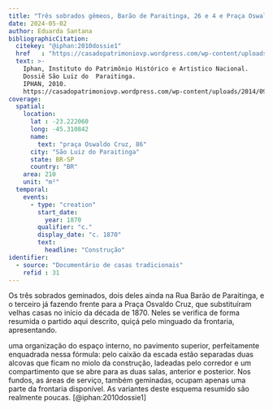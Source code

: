 ```yaml
---
title: "Três sobrados gêmeos, Barão de Paraitinga, 26 e 4 e Praça Oswaldo Cruz"
date: 2024-05-02
author: Eduarda Santana
bibliographicCitation:
  citekey: "@iphan:2010dossie1"
  href   : "https://casadopatrimoniovp.wordpress.com/wp-content/uploads/2014/09/dossie-sc3a3o-luiz-do-paraitinga-iphan.pdf"
  text: >-
    Iphan, Instituto do Patrimônio Histórico e Artistico Nacional.
    Dossiê São Luiz do  Paraitinga.
    IPHAN, 2010.
    https://casadopatrimoniovp.wordpress.com/wp-content/uploads/2014/09/dossie-sc3a3o-luiz-do-paraitinga-iphan.pdf.
coverage:
  spatial:
    location:
      lat : -23.222060
      long: -45.310842
      name: 
        text: "praça Oswaldo Cruz, 86"
      city: "São Luiz do Paraitinga"
      state: BR-SP
      country: "BR"
    area: 210
    unit: "m²"
  temporal:
    events:
      - type: "creation"
        start_date:
          year: 1870
        qualifier: "c."
        display_date: "c. 1870"
        text:
          headline: "Construção"
identifier:
  - source: "Documentário de casas tradicionais"
    refid : 31
---
```


Os três sobrados geminados, dois deles ainda na Rua Barão de Paraitinga, e o terceiro já fazendo frente para a Praça Osvaldo Cruz, que substituíram velhas casas no início da década de 1870. Neles se verifica de forma resumida o partido aqui descrito, quiçá pelo minguado da frontaria, apresentando.

uma organização do espaço interno, no pavimento superior, perfeitamente enquadrada nessa fórmula: pelo caixão da escada estão separadas duas alcovas que ficam no miolo da construção, ladeadas pelo corredor e um compartimento que se abre para as duas salas, anterior e posterior. Nos fundos, as áreas de serviço, também geminadas, ocupam apenas uma parte da frontaria disponível. As variantes deste esquema resumido são realmente poucas. [@iphan:2010dossie1]
